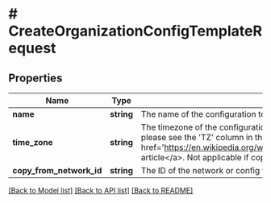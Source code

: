 # # CreateOrganizationConfigTemplateRequest

## Properties

Name | Type | Description | Notes
------------ | ------------- | ------------- | -------------
**name** | **string** | The name of the configuration template |
**time_zone** | **string** | The timezone of the configuration template. For a list of allowed timezones, please see the &#39;TZ&#39; column in the table in &lt;a target&#x3D;&#39;_blank&#39; href&#x3D;&#39;https://en.wikipedia.org/wiki/List_of_tz_database_time_zones&#39;&gt;this article&lt;/a&gt;. Not applicable if copying from existing network or template | [optional]
**copy_from_network_id** | **string** | The ID of the network or config template to copy configuration from | [optional]

[[Back to Model list]](../../README.md#models) [[Back to API list]](../../README.md#endpoints) [[Back to README]](../../README.md)
